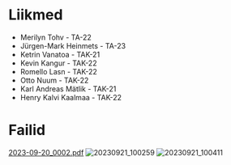# Liikmed

- Merilyn Tohv - TA-22
- Jürgen-Mark Heinmets - TA-23
- Ketrin Vanatoa - TAK-21
- Kevin Kangur - TAK-22
- Romello Lasn - TAK-22
- Otto Nuum - TAK-22
- Karl Andreas Mätlik - TAK-21
- Henry Kalvi Kaalmaa - TAK-22

# Failid
[2023-09-20_0002.pdf](https://github.com/markheinmets/Beeeeeebid/files/12681382/2023-09-20_0002.pdf)
![20230921_100259](https://github.com/markheinmets/Beeeeeebid/assets/63167163/3ac751ed-c716-475c-8e91-d7058119be45)
![20230921_100411](https://github.com/markheinmets/Beeeeeebid/assets/63167163/4e43da23-5b00-4eb0-b3ea-c4f7903618fe)
